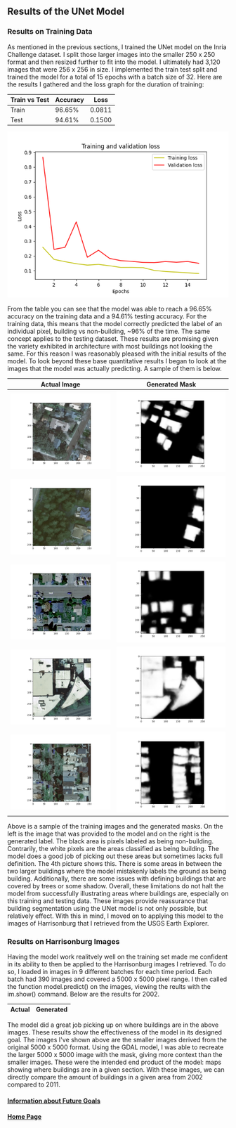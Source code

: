 ## Results of the UNet Model
### Results on Training Data
As mentioned in the previous sections, I trained the UNet model on the Inria Challenge dataset. I split those larger images into the smaller 250 x 250 format and then resized further to fit into the model. I ultimately had 3,120 images that were 256 x 256 in size. I implemented the train test split and trained the model for a total of 15 epochs with a batch size of 32. Here are the results I gathered and the loss graph for the duration of training:

| Train vs Test | Accuracy | Loss | 
| ------------- | -------- | ---- |
| Train | 96.65% | 0.0811 |
| Test | 94.61% | 0.1500 |

![Loss Graph for Training](loss_graph.png)

From the table you can see that the model was able to reach a 96.65% accuracy on the training data and a 94.61% testing accuracy. For the training data, this means that the model correctly predicted the label of an individual pixel, building vs non-building, ~96% of the time. The same concept applies to the testing dataset. These results are promising given the variety exhibited in architecture with most buildings not looking the same. For this reason I was reasonably pleased with the initial results of the model. To look beyond these base quantitative results I began to look at the images that the model was actually predicting. A sample of them is below.

| Actual Image | Generated Mask | 
| ------------ | -------------- | 
| ![img.png](16_train_actual.png) | ![img.png](16_test_gen.png)|
| ![img.png](921_train_actual.png) | ![img.png](921_test_gen.png) |
| ![img.png](630_train_actual.png) | ![img.png](630_test_gen.png) |
| ![img.png](520_train_actual.png) | ![img.png](520_test_gen.png) | 
| ![img.png](410_train_actual.png) | ![img.png](410_test_gen.png) |

Above is a sample of the training images and the generated masks. On the left is the image that was provided to the model and on the right is the generated label. The black area is pixels labeled as being non-building. Contrarily, the white pixels are the areas classified as being building. The model does a good job of picking out these areas but sometimes lacks full definition. The 4th picture shows this. There is some areas in between the two larger buildings where the model mistakenly labels the ground as being building. Additionally, there are some issues with defining buildings that are covered by trees or some shadow. Overall, these limitations do not halt the model from successfully illustrating areas where buildings are, especially on this training and testing data. These images provide reassurance that building segmentation using the UNet model is not only possible, but relatively effect. With this in mind, I moved on to applying this model to the images of Harrisonburg that I retrieved from the USGS Earth Explorer. 
### Results on Harrisonburg Images
Having the model work realitvely well on the training set made me confident in its ability to then be applied to the Harrisonburg images I retrieved. To do so, I loaded in images in 9 different batches for each time period. Each batch had 390 images and covered a 5000 x 5000 pixel range. I then called the function model.predict() on the images, viewing the reults with the im.show() command. Below are the results for 2002.

| Actual | Generated |
| ------ | --------- | 

The model did a great job picking up on where buildings are in the above images. These results show the effectiveness of the model in its designed goal. The images I've shown above are the smaller images derived from the original 5000 x 5000 format. Using the GDAL model, I was able to recreate the larger 5000 x 5000 image with the mask, giving more context than the smaller images. These were the intended end product of the model: maps showing where buildings are in a given section. With these images, we can directly compare the amount of buildings in a given area from 2002 compared to 2011. 


#### [Information about Future Goals](future.md)

#### [Home Page](README.md)
